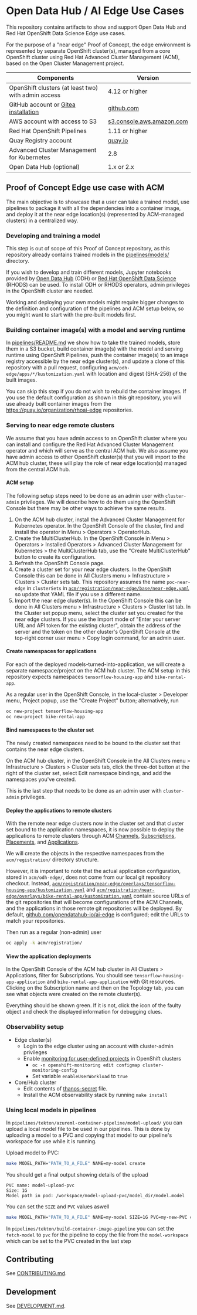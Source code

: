 # Open Data Hub / AI Edge Use Cases

This repository contains artifacts to show and support Open Data Hub and Red Hat OpenShift Data Science Edge use cases.

For the purpose of a "near edge" Proof of Concept, the edge environment is represented by separate OpenShift cluster(s),
managed from a core OpenShift cluster using Red Hat Advanced Cluster Management (ACM),
based on the Open Cluster Management project.

| Components                                              | Version        |
|---------------------------------------------------------|----------------|
| OpenShift clusters (at least two) with admin access     | 4.12 or higher |
| GitHub account or [Gitea installation](gitea/README.md) | [github.com](https://github.com/) |
| AWS account with access to S3                           | [s3.console.aws.amazon.com](https://s3.console.aws.amazon.com/) |
| Red Hat OpenShift Pipelines                             | 1.11 or higher |
| Quay Registry account                                   | [quay.io](https://quay.io/) |
| Advanced Cluster Management for Kubernetes              | 2.8            |
| Open Data Hub (optional)                                | 1.x or 2.x     |

## Proof of Concept Edge use case with ACM

The main objective is to showcase that a user can take a trained model,
use pipelines to package it with all the dependencies into a container image,
and deploy it at the near edge location(s) (represented by ACM-managed clusters) in a centralized way.

### Developing and training a model

This step is out of scope of this Proof of Concept repository,
as this repository already contains trained models in the [pipelines/models/](pipelines/models/) directory.

If you wish to develop and train different models,
Jupyter notebooks provided by [Open Data Hub](https://opendatahub.io/) (ODH)
or [Red Hat OpenShift Data Science](https://www.redhat.com/en/technologies/cloud-computing/openshift/openshift-data-science) (RHODS) can be used.
To install ODH or RHODS operators, admin privileges in the OpenShift cluster are needed.

Working and deploying your own models might require bigger changes
to the definition and configuration of the pipelines and ACM setup below,
so you might want to start with the pre-built models first.

### Building container image(s) with a model and serving runtime

In [pipelines/README.md](pipelines/README.md) we show how to take the trained models,
store them in a S3 bucket,
build container image(s) with the model and serving runtime using OpenShift Pipelines,
push the container image(s) to an image registry accessible by the near edge cluster(s),
and update a clone of this repository with a pull request,
configuring `acm/odh-edge/apps/*/kustomization.yaml` with location and digest (SHA-256) of the built images.

You can skip this step if you do not wish to rebuild the container images.
If you use the default configuration as shown in this git repository,
you will use already built container images from the https://quay.io/organization/rhoai-edge repositories.

### Serving to near edge remote clusters

We assume that you have admin access to an OpenShift cluster where you can install and configure
the Red Hat Advanced Cluster Management operator and which will serve as the central ACM hub.
We also assume you have admin access to other OpenShift cluster(s) that you will import to the ACM hub cluster,
these will play the role of near edge location(s) managed from the central ACM hub.

#### ACM setup

The following setup steps need to be done as an admin user with `cluster-admin` privileges.
We will describe how to do them using the OpenShift Console but there may be other ways to achieve the same results.

1. On the ACM hub cluster, install the Advanced Cluster Management for Kubernetes operator.
   In the OpenShift Console of the cluster, find and install the operator
   in Menu > Operators > OperatorHub.
1. Create the MultiClusterHub.
   In the OpenShift Console in Menu > Operators > Installed Operators > Advanced Cluster Management for Kubernetes >
   the MultiClusterHub tab, use the "Create MultiClusterHub" button to create its configuration.
1. Refresh the OpenShift Console page.
1. Create a cluster set for your near edge clusters.
   In the OpenShift Console this can be done in All Clusters menu > Infrastructure > Clusters > Cluster sets tab.
   This repository assumes the name `poc-near-edge` in `clusterSets`
   in [`acm/registration/near-edge/base/near-edge.yaml`](acm/registration/near-edge/base/near-edge.yaml)
   so update that YAML file if you use a different name.
1. Import the near edge cluster(s).
   In the OpenShift Console this can be done in All Clusters menu > Infrastructure > Clusters > Cluster list tab.
   In the Cluster set popup menu, select the cluster set you created for the near edge clusters.
   If you use the Import mode of "Enter your server URL and API token for the existing cluster",
   obtain the address of the server and the token on the other cluster's OpenShift Console 
   at the top-right corner user menu > Copy login command, for an admin user.

#### Create namespaces for applications

For each of the deployed models-turned-into-application, we will create a separate namespace/project on the ACM hub cluster.
The ACM setup in this repository expects namespaces `tensorflow-housing-app` and `bike-rental-app`.

As a regular user in the OpenShift Console, in the local-cluster > Developer menu, Project popup, use the "Create Project" button;
alternatively, run
```bash
oc new-project tensorflow-housing-app
oc new-project bike-rental-app
```

#### Bind namespaces to the cluster set

The newly created namespaces need to be bound to the cluster set that contains the near edge clusters.

On the ACM hub cluster, in the OpenShift Console in the All Clusters menu > Infrastructure > Clusters > Cluster sets tab,
click the three-dot button at the right of the cluster set, select Edit namespace bindings, and add the namespaces you've created.

This is the last step that needs to be done as an admin user with `cluster-admin` privileges.

#### Deploy the applications to remote clusters

With the remote near edge clusters now in the cluster set and that cluster set bound to the application namespaces,
it is now possible to deploy the applications to remote clusters through
ACM [Channels](https://access.redhat.com/documentation/en-us/red_hat_advanced_cluster_management_for_kubernetes/2.8/html-single/applications/index#channels),
[Subscriptions](https://access.redhat.com/documentation/en-us/red_hat_advanced_cluster_management_for_kubernetes/2.8/html-single/applications/index#subscriptions),
[Placements](https://access.redhat.com/documentation/en-us/red_hat_advanced_cluster_management_for_kubernetes/2.8/html-single/applications/index#placement-rules),
and [Applications](https://access.redhat.com/documentation/en-us/red_hat_advanced_cluster_management_for_kubernetes/2.8/html-single/applications/index#applications).

We will create the objects in the respective namespaces from the `acm/registration/` directory structure.

However, it is important to note that the actual application configuration, stored in `acm/odh-edge/`,
does not come from our local git repository checkout.
Instead, [`acm/registration/near-edge/overlays/tensorflow-housing-app/kustomization.yaml`](acm/registration/near-edge/overlays/tensorflow-housing-app/kustomization.yaml)
and [`acm/registration/near-edge/overlays/bike-rental-app/kustomization.yaml`](acm/registration/near-edge/overlays/bike-rental-app/kustomization.yaml)
contain source URLs of the git repositories that will become configurations of the ACM Channels,
and the applications in those remote git repositories will be deployed.
By default, [github.com/opendatahub-io/ai-edge](https://github.com/opendatahub-io/ai-edge) is configured;
edit the URLs to match your repositories.

Then run as a regular (non-admin) user
```bash
oc apply -k acm/registration/
```

#### View the application deployments

In the OpenShift Console of the ACM hub cluster in All Clusters > Applications, filter for Subscriptions.
You should see `tensorflow-housing-app-application` and `bike-rental-app-application` with Git resources.
Clicking on the Subscription name and then on the Topology tab, you can see what objects were created on the remote cluster(s).

Everything should be shown green. If it is not, click the icon of the faulty object and check the displayed information for debugging clues.

### Observability setup

* Edge cluster(s)
  * Login to the edge cluster using an account with cluster-admin privileges
  * Enable [monitoring for user-defined projects](https://access.redhat.com/documentation/en-us/openshift_container_platform/4.13/html/monitoring/enabling-monitoring-for-user-defined-projects) in OpenShift clusters
    * `oc -n openshift-monitoring edit configmap cluster-monitoring-config`
    * Set variable `enableUserWorkload` to `true`
* Core/Hub cluster
  * Edit contents of [thanos-secret](acm/odh-core/acm-observability/secrets/thanos.yaml) file.
  * Install the ACM observability stack by running `make install`

### Using local models in pipelines

In `pipelines/tekton/azureml-container-pipeline/model-upload/` you can upload a local 
model file to be used in our pipelines. This is done by uploading a model to a PVC
and copying that model to our pipeline's workspace for use while it is running.

Upload model to PVC:
```bash
make MODEL_PATH="PATH_TO_A_FILE" NAME=my-model create
```
You should get a final output showing details of the upload
```
PVC name: model-upload-pvc
Size: 1G
Model path in pod: /workspace/model-upload-pvc/model_dir/model.model
```
You can set the `SIZE` and `PVC` values aswell
```bash
make MODEL_PATH="PATH_TO_A_FILE" NAME=my-model SIZE=1G PVC=my-new-PVC create
```

In `pipelines/tekton/build-container-image-pipeline` you can set the 
`fetch-model` to `pvc` for the pipeline to copy the file from the 
`model-workspace` which can be set to the PVC created in the last step

## Contributing

See [CONTRIBUTING.md](CONTRIBUTING.md).

## Development

See [DEVELOPMENT.md](DEVELOPMENT.md).
